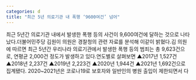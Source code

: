 ```yaml
---
categories: d
title: "최근 5년 의료기관 내 폭행 ‘9600여건’ 넘어"
---
```

최근 5년간 의료기관 내에서 발생한 폭행 등의 사건이 9,600여건에 달하는 것으로 나타났다.더불어민주당 김원이 의원은 경찰청의 관련 자료를 분석해 이같이 밝혔다.김 의원에 따르면 최근 5년간 우리나라 의료기관에서 발생한 폭행 등의 범죄는 총 9,623건으로, 연평균 2,000건 정도가 발생하고 있다.연도별로 살펴보면 ▲2017년 1,527건 ▲2018년 2,237건 ▲2019년 2,223건 ▲2020년 1,944건 ▲2021년 1,692건으로 집계됐다. 2020~2021년은 코로나19로 보호자와 일반인의 병원 출입이 제한되면서 다